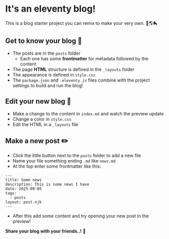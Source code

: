 # It's an eleventy blog!

This is a blog starter project you can remix to make your very own. 📰🌎🛼

## Get to know your blog 👀

* The posts are in the `posts` folder
  * Each one has some **frontmatter** for metadata followed by the content
* The page **HTML** structure is defined in the `_layouts` folder
* The appearance is defined in `style.css`
* The `package.json` and `.eleventy.js` files combine with the project settings to build and run the blog!

## Edit your new blog 🧰

* Make a change to the content in `index.md` and watch the preview update
* Change a color in `style.css`
* Edit the HTML in a `_layouts` file

## Make a new post ✏️

* Click the little button next to the `posts` folder to add a new file
* Name your file something ending `.md` like `news.md`
* At the top enter some frontmatter like this:

```
---
title: Some news
description: This is some news I have
date: 2025-09-05
tags:
  - posts
layout: post.njk
---
```

* After this add some content and try opening your new post in the preview!

**Share your blog with your friends..!** 📣